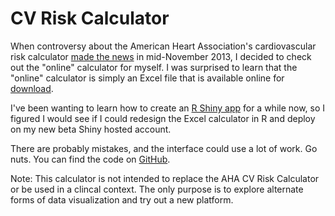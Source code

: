 CV Risk Calculator
==================

When controversy about the American Heart Association's cardiovascular risk calculator [made the news](http://www.nytimes.com/2013/11/18/health/risk-calculator-for-cholesterol-appears-flawed.html) in mid-November 2013, I decided to check out the "online" calculator for myself. I was surprised to learn that the "online" calculator is simply an Excel file that is available online for [download](http://my.americanheart.org/professional/StatementsGuidelines/PreventionGuidelines/Prevention-Guidelines_UCM_457698_SubHomePage.jsp).

I've been wanting to learn how to create an [R Shiny app](http://www.rstudio.com/shiny/) for a while now, so I figured I would see if I could redesign the Excel calculator in R and deploy on my new beta Shiny hosted account.

There are probably mistakes, and the interface could use a lot of work. Go nuts. You can find the code on [GitHub](https://github.com/ericpgreen/cvrisk). 

Note: This calculator is not intended to replace the AHA CV Risk Calculator or be used in a clincal context. The only purpose is to explore alternate forms of data visualization and try out a new platform.
 
